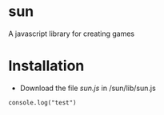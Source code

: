 # sun
A javascript library for creating games
 
# Installation 
- Download the file *sun.js* in /sun/lib/sun.js

```html
console.log("test")
```
